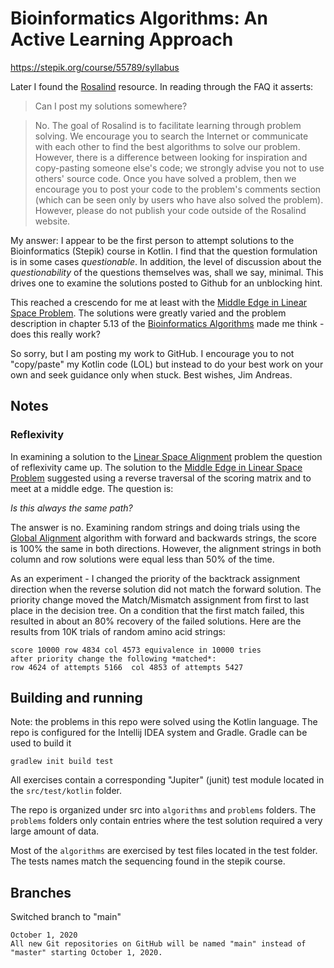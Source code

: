 # Bioinformatics Algorithms: An Active Learning Approach
https://stepik.org/course/55789/syllabus

Later I found the [Rosalind] resource.  In reading 
through the FAQ it asserts: 

> Can I post my solutions somewhere?

> No. The goal of Rosalind is to facilitate learning through problem solving. We encourage you to search the Internet or communicate with each other to find the best algorithms to solve our problem. However, there is a difference between looking for inspiration and copy-pasting someone else's code; we strongly advise you not to use others' source code. Once you have solved a problem, then we encourage you to post your code to the problem's comments section (which can be seen only by users who have also solved the problem). However, please do not publish your code outside of the Rosalind website.

My answer: I appear to be the first person to 
attempt solutions to the Bioinformatics (Stepik)
course in Kotlin.  I find that the question formulation
is in some cases *questionable*.   In addition, the
level of discussion about the *questionability*
of the questions themselves was, shall we say, 
minimal.  This drives one to examine the solutions
posted to Github for an unblocking hint.

This reached a crescendo for me at least with the
[Middle Edge in Linear Space Problem].  The solutions
were greatly varied and the problem description in 
chapter 5.13 of the [Bioinformatics Algorithms] 
made me think - does this really work?

So sorry, but I am posting my work to GitHub.  I encourage 
you to not "copy/paste" my Kotlin code (LOL) but 
instead to do your best work on your own and
seek guidance only when stuck.  Best wishes, Jim Andreas.

## Notes

### Reflexivity

In examining a solution to the [Linear Space Alignment] problem the question 
of reflexivity came up.  The solution to the [Middle Edge in Linear Space Problem]
suggested using a reverse traversal of the scoring
matrix and to meet at a middle edge.   The question is:
 
*Is this always the same path?*

The answer is no.  Examining random strings and doing trials using the 
[Global Alignment] algorithm with forward and backwards strings, 
the score is 100% the same in both directions.  However, the alignment 
strings in both column and row solutions were equal less than 
50% of the time.

As an experiment - I changed the priority of the backtrack assignment direction
when the reverse solution did not match the forward solution.   The 
priority change moved the Match/Mismatch assignment from first to last
place in the decision tree.   On a condition that the first
match failed, this resulted in about an 80% recovery of the failed
solutions.  Here are the results from 10K trials of random amino acid strings:

    score 10000 row 4834 col 4573 equivalence in 10000 tries
    after priority change the following *matched*:  
    row 4624 of attempts 5166  col 4853 of attempts 5427

## Building and running

Note: the problems in this repo were solved using the Kotlin language.
The repo is configured for the Intellij IDEA system and Gradle.
Gradle can be used to build it

`gradlew init build test`

All exercises contain a corresponding "Jupiter" (junit) test module located 
in the `src/test/kotlin` folder.  

The repo is organized under src into `algorithms` and `problems` folders.
The `problems` folders only contain entries where the test solution
required a very large amount of data.

Most of the `algorithms` are exercised by test files located in the 
test folder.  The tests names match the sequencing found in
the stepik course.

## Branches

Switched branch to "main"

    October 1, 2020
    All new Git repositories on GitHub will be named "main" instead of "master" starting October 1, 2020.

[Linear Space Alignment]: http://rosalind.info/problems/ba5l/
[Global Alignment]: http://rosalind.info/problems/ba5e/
[Rosalind]: http://rosalind.info/faq/
[Middle Edge in Linear Space Problem]: http://rosalind.info/problems/ba5k/
[Bioinformatics Algorithms]: https://www.bioinformaticsalgorithms.org/bioinformatics-chapter-5
[Jim Andreas]: https://www.jimandreas.com